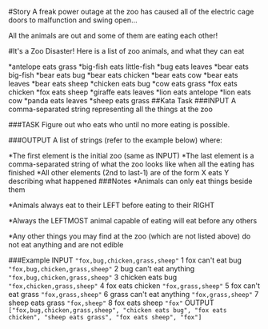 #Story
A freak power outage at the zoo has caused all of the electric cage doors to malfunction and swing open...

All the animals are out and some of them are eating each other!

#It's a Zoo Disaster!
Here is a list of zoo animals, and what they can eat

*antelope eats grass
*big-fish eats little-fish
*bug eats leaves
*bear eats big-fish
*bear eats bug
*bear eats chicken
*bear eats cow
*bear eats leaves
*bear eats sheep
*chicken eats bug
*cow eats grass
*fox eats chicken
*fox eats sheep
*giraffe eats leaves
*lion eats antelope
*lion eats cow
*panda eats leaves
*sheep eats grass
##Kata Task
###INPUT
A comma-separated string representing all the things at the zoo

###TASK
Figure out who eats who until no more eating is possible.

###OUTPUT
A list of strings (refer to the example below) where:

*The first element is the initial zoo (same as INPUT)
*The last element is a comma-separated string of what the zoo looks like when all the eating has finished
*All other elements (2nd to last-1) are of the form X eats Y describing what happened
###Notes
*Animals can only eat things beside them

*Animals always eat to their LEFT before eating to their RIGHT

*Always the LEFTMOST animal capable of eating will eat before any others

*Any other things you may find at the zoo (which are not listed above) do not eat anything and are not edible

###Example
INPUT	```"fox,bug,chicken,grass,sheep"```
1	fox can't eat bug	```"fox,bug,chicken,grass,sheep"```
2	bug can't eat anything	```"fox,bug,chicken,grass,sheep"```
3	chicken eats bug	```"fox,chicken,grass,sheep"```
4	fox eats chicken	```"fox,grass,sheep"```
5	fox can't eat grass	```"fox,grass,sheep"```
6	grass can't eat anything	```"fox,grass,sheep"```
7	sheep eats grass	```"fox,sheep"```
8	fox eats sheep	```"fox"```
OUTPUT	```["fox,bug,chicken,grass,sheep", "chicken eats bug", "fox eats chicken", "sheep eats grass", "fox eats sheep", "fox"]```
